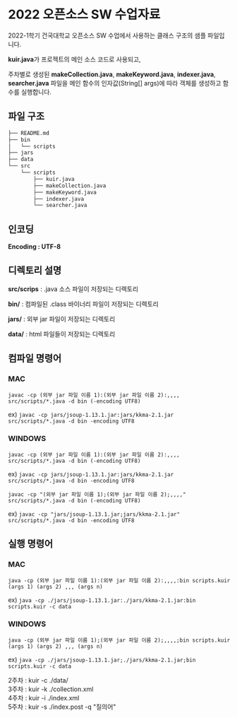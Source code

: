 # 2022 오픈소스 SW 수업자료

2022-1학기 건국대학교 오픈소스 SW 수업에서 사용하는 클래스 구조의 샘플 파일입니다.

**kuir.java**가 프로젝트의 메인 소스 코드로 사용되고,

주차별로 생성된 **makeCollection.java**, **makeKeyword.java**, **indexer.java**, **searcher.java** 파일을 메인 함수의 인자값(String[] args)에 따라 객체를 생성하고 함수를 실행합니다.

## 파일 구조

```bash
├── README.md
├── bin
│   └── scripts
├── jars
├── data
└── src
    └── scripts
        ├── kuir.java
        ├── makeCollection.java
        ├── makeKeyword.java
        ├── indexer.java
        └── searcher.java
``` 

## 인코딩

**Encoding : UTF-8**

## 디렉토리 설명

**src/scrips** : .java 소스 파일이 저장되는 디렉토리

**bin/** : 컴파일된 .class 바이너리 파일이 저장되는 디렉토리

**jars/** : 외부 jar 파일이 저장되는 디렉토리

**data/** : html 파일들이 저장되는 디렉토리

## 컴파일 명령어

### MAC

`javac -cp (외부 jar 파일 이름 1):(외부 jar 파일 이름 2):,,,, src/scripts/*.java -d bin (-encoding UTF8)`

ex) `javac -cp jars/jsoup-1.13.1.jar:jars/kkma-2.1.jar src/scripts/*.java -d bin -encoding UTF8`

### WINDOWS

`javac -cp (외부 jar 파일 이름 1):(외부 jar 파일 이름 2):,,,, src/scripts/*.java -d bin (-encoding UTF8)`

ex) `javac -cp jars/jsoup-1.13.1.jar:jars/kkma-2.1.jar src/scripts/*.java -d bin -encoding UTF8`

`javac -cp "(외부 jar 파일 이름 1);(외부 jar 파일 이름 2);,,,," src/scripts/*.java -d bin (-encoding UTF8)`

ex) `javac -cp "jars/jsoup-1.13.1.jar;jars/kkma-2.1.jar" src/scripts/*.java -d bin -encoding UTF8`

## 실행 명령어

### MAC

`java -cp (외부 jar 파일 이름 1):(외부 jar 파일 이름 2):,,,,:bin scripts.kuir (args 1) (args 2) ,,, (args n)`

ex) `java -cp ./jars/jsoup-1.13.1.jar:./jars/kkma-2.1.jar:bin scripts.kuir -c data`

### WINDOWS

`java -cp (외부 jar 파일 이름 1);(외부 jar 파일 이름 2);,,,,;bin scripts.kuir (args 1) (args 2) ,,, (args n)`

ex) `java -cp ./jars/jsoup-1.13.1.jar;./jars/kkma-2.1.jar;bin scripts.kuir -c data`

2주차 : kuir -c ./data/  
3주차 : kuir -k ./collection.xml  
4주차 : kuir -i ./index.xml  
5주차 : kuir -s ./index.post -q "질의어"  
